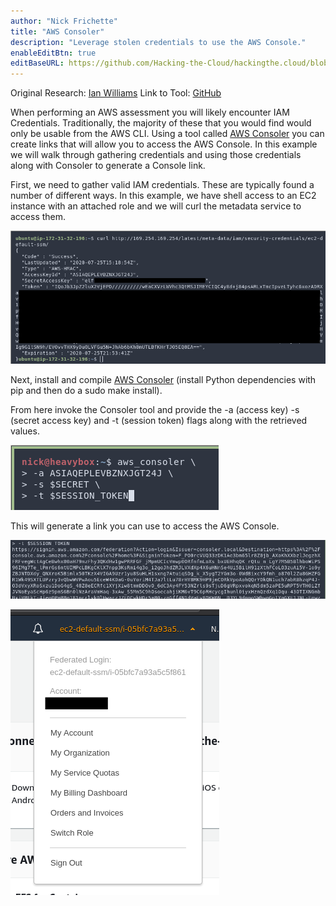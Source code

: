 ```yaml
---
author: "Nick Frichette"
title: "AWS Consoler"
description: "Leverage stolen credentials to use the AWS Console."
enableEditBtn: true
editBaseURL: https://github.com/Hacking-the-Cloud/hackingthe.cloud/blob/master/content
---
```

Original Research: [Ian Williams](https://blog.netspi.com/gaining-aws-console-access-via-api-keys/)
Link to Tool: [GitHub](https://github.com/NetSPI/aws_consoler)

When performing an AWS assessment you will likely encounter IAM Credentials. Traditionally, the majority of these that you would find would only be usable from the AWS CLI. Using a tool called [AWS Consoler](https://github.com/NetSPI/aws_consoler) you can create links that will allow you to access the AWS Console. In this example we will walk through gathering credentials and using those credentials along with Consoler to generate a Console link.

First, we need to gather valid IAM credentials. These are typically found a number of different ways. In this example, we have shell access to an EC2 instance with an attached role and we will curl the metadata service to access them.

![Stolen Credentials](/images/aws/persistence/aws_consoler/stolen_credentials.png)

Next, install and compile [AWS Consoler](https://github.com/NetSPI/aws_consoler) (install Python dependencies with pip and then do a sudo make install).

From here invoke the Consoler tool and provide the -a (access key) -s (secret access key) and -t (session token) flags along with the retrieved values.

![Command](/images/aws/persistence/aws_consoler/command.png)

This will generate a link you can use to access the AWS Console.

![link](/images/aws/persistence/aws_consoler/link.png)

![proof](/images/aws/persistence/aws_consoler/proof.png)
